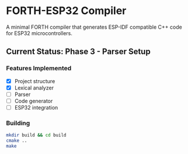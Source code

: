 # FORTH-ESP32 Compiler

A minimal FORTH compiler that generates ESP-IDF compatible C++ code for ESP32 microcontrollers.

## Current Status: Phase 3 - Parser Setup

### Features Implemented
- [x] Project structure
- [x] Lexical analyzer
- [ ] Parser
- [ ] Code generator
- [ ] ESP32 integration

### Building
```bash
mkdir build && cd build
cmake ..
make
